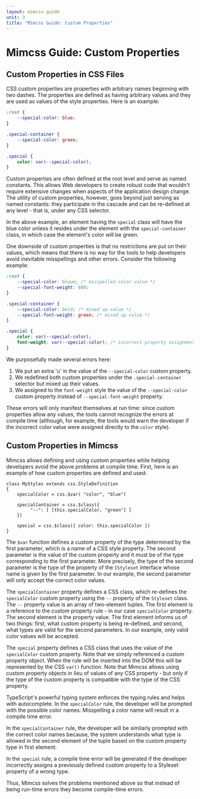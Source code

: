 ```yaml
---
layout: mimcss-guide
unit: 3
title: "Mimcss Guide: Custom Properties"
---
```


# Mimcss Guide: Custom Properties

## Custom Properties in CSS Files
CSS custom properties are properties with arbitrary names beginning with two dashes. The properties are defined as having arbitrary values and they are used as values of the style properties. Here is an example:

```css
:root {
    --special-color: blue;
}

.special-container {
    --special-color: green;
}

.special {
    color: var(--special-color);
}
```

Custom properties are often defined at the root level and serve as named constants. This allows Web developers to create robust code that wouldn't require extensive changes when aspects of the application design change. The utility of custom properties, however, goes beyond just serving as named constants: they participate in the cascade and can be re-defined at any level - that is, under any CSS selector.

In the above example, an element having the `special` class will have the blue color unless it resides under the element with the  `special-container` class, in which case the element's color will be green.

One downside of custom properties is that no restrictions are put on their values, which means that there is no way for the tools to help developers avoid inevitable misspellings and other errors. Consider the following example:

```css
:root {
    --special-color: bluue; /* misspelled color value */
    --special-font-weight: 600;
}

.special-container {
    --special-color: bold; /* mixed up value */
    --special-font-weight: green; /* mixed up value */
}

.special {
    color: var(--special-color);
    font-weight: var(--special-color); /* incorrect property assignment - wrong type */
}
```

We purposefully made several errors here:
1. We put an extra 'u' in the value of the `--special-color` custom property.
1. We redefined both custom properties under the `.special-container` selector but mixed up their values.
1. We assigned to the `font-weight` style the value of the `--special-color` custom property instead of `--special-font-weight` property.

These errors will only manifest themselves at run time: since custom properties allow any values, the tools cannot recognize the errors at compile time (although, for example, the tools would warn the developer if the incorrect color value were assigned directly to the `color` style).

## Custom Properties in Mimcss
Mimcss allows defining and using custom properties while helping developers avoid the above problems at compile time. First, here is an example of how custom properties are defined and used:

```tsx
class MyStyles extends css.StyleDefinition
{
    specialColor = css.$var( "color", "blue")

    specialContainer = css.$class({
         "--": [ [this.specialColor, "green"] ]
    })

    special = css.$class({ color: this.specialColor })
}
```

The `$var` function defines a custom property of the type determined by the first parameter, which is a name of a CSS style property. The second parameter is the value of the custom property and it must be of the type corresponding to the first parameter. More precisely, the type of the second parameter is the type of the property of the `IStyleset` interface whose name is given by the first parameter. In our example, the second parameter will only accept the correct color values.

The `specialContainer` property defines a CSS class, which re-defines the `specialColor` custom property using the `--` property of the `Styleset` class. The `--` property value is an array of two-element tuples. The first element is a reference to the custom property rule - in our case `specialColor` property. The second element is the property value. The first element informs us of two things: first, what custom property is being re-defined, and second, what types are valid for the second parameters. In our example, only valid color values will be accepted.

The `special` property defines a CSS class that uses the value of the `specialColor` custom property. Note that we simply referenced a custom property object. When the rule will be inserted into the DOM this will be represented by the CSS `var()` function. Note that Mimcss allows using custom property objects in lieu of values of any CSS property - but only if the type of the custom property is compatible with the type of the CSS property.

TypeScript's powerful typing system enforces the typing rules and helps with autocomplete. In the `specialColor` rule, the developer will be prompted with the possible color names. Misspelling a color name will result in a compile time error.

In the `specialContainer` rule, the developer will be similarly prompted with the correct color names because, the system understands what type is allowed in the second element of the tuple based on the custom property type in first element.

In the `special` rule, a compile time error will be generated if the developer incorrectly assigns a previously defined custom property to a Styleset property of a wrong type.

Thus, Mimcss solves the problems mentioned above so that instead of being run-time errors they become compile-time errors.



